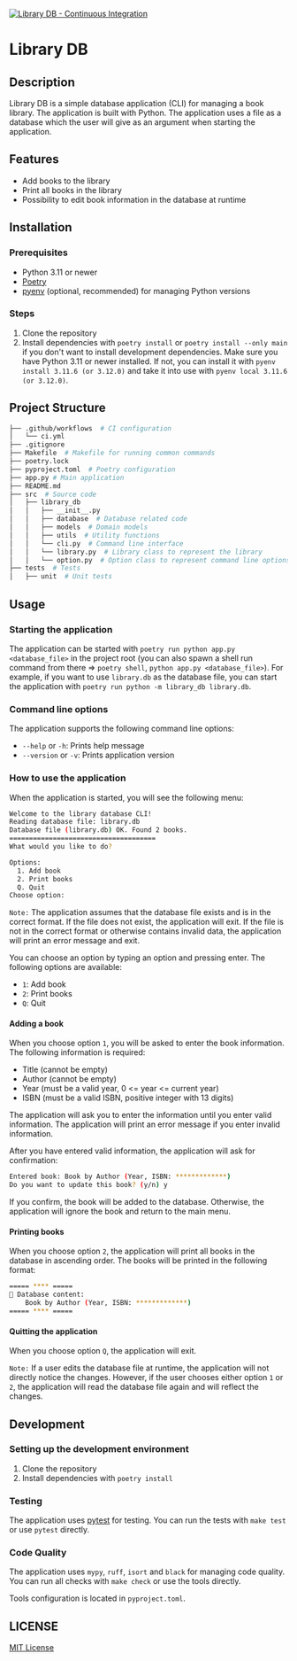 [![Library DB - Continuous Integration](https://github.com/mikeleppane/book-library-db/actions/workflows/ci.yml/badge.svg?branch=master)](https://github.com/mikeleppane/book-library-db/actions/workflows/ci.yml)

# Library DB

## Description

Library DB is a simple database application (CLI) for managing a book library. The application is built with Python. The application uses a file as a database which the user will give as an argument when starting the application.

## Features

- Add books to the library
- Print all books in the library
- Possibility to edit book information in the database at runtime

## Installation

### Prerequisites

- Python 3.11 or newer
- [Poetry](https://python-poetry.org/)
- [pyenv](https://github.com/pyenv/pyenv) (optional, recommended) for managing Python versions

### Steps

1. Clone the repository
2. Install dependencies with `poetry install` or `poetry install --only main` if you don't want to install development dependencies. Make sure you have Python 3.11 or newer installed. If not, you can install it with `pyenv install 3.11.6 (or 3.12.0)` and take it into use with `pyenv local 3.11.6 (or 3.12.0)`.

## Project Structure

```bash
├── .github/workflows  # CI configuration
│   └── ci.yml
├── .gitignore 
├── Makefile  # Makefile for running common commands
├── poetry.lock 
├── pyproject.toml  # Poetry configuration
├── app.py # Main application
├── README.md
├── src  # Source code
│   ├── library_db
│   │   ├── __init__.py
│   │   ├── database  # Database related code
│   │   ├── models  # Domain models
│   │   ├── utils  # Utility functions
│   │   └── cli.py  # Command line interface
│   │   └── library.py  # Library class to represent the library
│   │   └── option.py  # Option class to represent command line options
├── tests  # Tests
│   ├── unit  # Unit tests
```

## Usage

### Starting the application

The application can be started with `poetry run python app.py <database_file>` in the project root (you can also spawn a shell run command from there => `poetry shell`, `python app.py <database_file>`).
For example, if you want to use `library.db` as the database file, you can start the application with `poetry run python -m library_db library.db`.

### Command line options

The application supports the following command line options:

- `--help` or `-h`: Prints help message
- `--version` or `-v`: Prints application version

### How to use the application

When the application is started, you will see the following menu:

```bash
Welcome to the library database CLI!
Reading database file: library.db
Database file (library.db) OK. Found 2 books.
=====================================
What would you like to do?

Options:
  1. Add book
  2. Print books
  Q. Quit
Choose option:
```

`Note:` The application assumes that the database file exists and is in the correct format. If the file does not exist, the application will exit. If the file is not in the correct format or otherwise contains invalid data, the application will print an error message and exit.

You can choose an option by typing an option and pressing enter. The following options are available:

- `1`: Add book
- `2`: Print books
- `Q`: Quit

#### Adding a book

When you choose option `1`, you will be asked to enter the book information. The following information is required:

- Title (cannot be empty)
- Author (cannot be empty)
- Year (must be a valid year, 0 <= year <= current year)
- ISBN (must be a valid ISBN, positive integer with 13 digits)

The application will ask you to enter the information until you enter valid information. The application will print an error message if you enter invalid information.

After you have entered valid information, the application will ask for confirmation: 

```bash
Entered book: Book by Author (Year, ISBN: *************)
Do you want to update this book? (y/n) y
```

If you confirm, the book will be added to the database. Otherwise, the application will ignore the book and return to the main menu.

#### Printing books

When you choose option `2`, the application will print all books in the database in ascending order. The books will be printed in the following format:

```bash
===== **** =====
📃 Database content:
    Book by Author (Year, ISBN: *************)
===== **** =====

```

#### Quitting the application

When you choose option `Q`, the application will exit.

`Note:` If a user edits the database file at runtime, the application will not directly notice the changes. However, if the user chooses either option `1` or `2`, the application will read the database file again and will reflect the changes.

## Development

### Setting up the development environment

1. Clone the repository
2. Install dependencies with `poetry install`

### Testing

The application uses [pytest](https://docs.pytest.org/en/latest/) for testing. You can run the tests with `make test` or use `pytest` directly.

### Code Quality

The application uses `mypy`, `ruff`, `isort` and `black` for managing code quality. You can run all checks with `make check` or use the tools directly.

Tools configuration is located in `pyproject.toml`.

## LICENSE

[MIT License](https://opensource.org/license/mit/)
